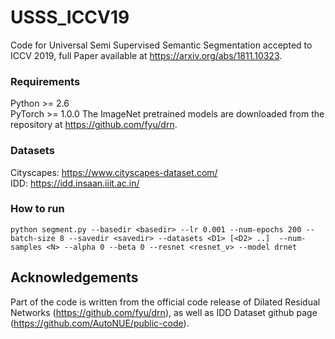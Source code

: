 # USSS_ICCV19

Code for Universal Semi Supervised Semantic Segmentation accepted to ICCV 2019, full Paper available at https://arxiv.org/abs/1811.10323. 



### Requirements

Python >= 2.6  
PyTorch >= 1.0.0
The ImageNet pretrained models are downloaded from the repository at https://github.com/fyu/drn. 

### Datasets
Cityscapes: https://www.cityscapes-dataset.com/  
IDD: https://idd.insaan.iiit.ac.in/

### How to run
``python segment.py --basedir <basedir> --lr 0.001 --num-epochs 200 --batch-size 8 --savedir <savedir> --datasets <D1> [<D2> ..]  --num-samples <N> --alpha 0 --beta 0 --resnet <resnet_v> --model drnet``

## Acknowledgements

Part of the code is written from the official code release of Dilated Residual Networks (https://github.com/fyu/drn), as well as IDD Dataset github page (https://github.com/AutoNUE/public-code).
